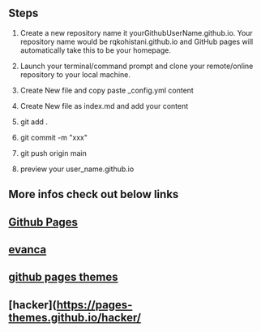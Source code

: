 ## Steps

1. Create a new repository name it yourGithubUserName.github.io. Your repository name would be rqkohistani.github.io and GitHub pages will automatically take this to be your homepage.

1. Launch your terminal/command prompt and clone your remote/online repository to your local machine.

1. Create New file and copy paste _config.yml content
1. Create New file as index.md and add your content

1. git add .
1. git commit -m "xxx"
1. git push origin main
1. preview your user_name.github.io

## More infos check out below links

## [Github Pages](https://pages.github.com/)

## [evanca](https://github.com/evanca/quick-portfolio)

## [github pages themes](https://pages.github.com/themes/)

## [hacker](<https://pages-themes.github.io/hacker/>
